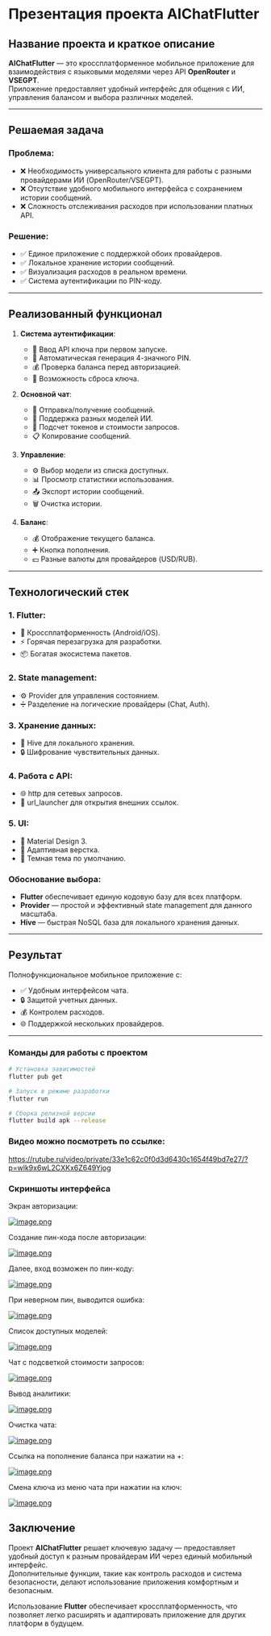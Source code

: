 # **Презентация проекта AIChatFlutter**

## **Название проекта и краткое описание**
**AIChatFlutter** — это кроссплатформенное мобильное приложение для взаимодействия с языковыми моделями через API **OpenRouter** и **VSEGPT**.  
Приложение предоставляет удобный интерфейс для общения с ИИ, управления балансом и выбора различных моделей.

---

## **Решаемая задача**

### **Проблема:**
- ❌ Необходимость универсального клиента для работы с разными провайдерами ИИ (OpenRouter/VSEGPT).  
- ❌ Отсутствие удобного мобильного интерфейса с сохранением истории сообщений.  
- ❌ Сложность отслеживания расходов при использовании платных API.

### **Решение:**
- ✅ Единое приложение с поддержкой обоих провайдеров.  
- ✅ Локальное хранение истории сообщений.  
- ✅ Визуализация расходов в реальном времени.  
- ✅ Система аутентификации по PIN-коду.

---

## **Реализованный функционал**

1. **Система аутентификации**:
   - 🔑 Ввод API ключа при первом запуске.  
   - 🔢 Автоматическая генерация 4-значного PIN.  
   - 💰 Проверка баланса перед авторизацией.  
   - 🔄 Возможность сброса ключа.

2. **Основной чат**:
   - 💬 Отправка/получение сообщений.  
   - 🤖 Поддержка разных моделей ИИ.  
   - 🔢 Подсчет токенов и стоимости запросов.  
   - 📋 Копирование сообщений.

3. **Управление**:
   - ⚙️ Выбор модели из списка доступных.  
   - 📊 Просмотр статистики использования.  
   - 📤 Экспорт истории сообщений.  
   - 🗑️ Очистка истории.

4. **Баланс**:
   - 💰 Отображение текущего баланса.  
   - ➕ Кнопка пополнения.  
   - 💵 Разные валюты для провайдеров (USD/RUB).

---

## **Технологический стек**

### **1. Flutter:**
- 📱 Кроссплатформенность (Android/iOS).  
- ⚡ Горячая перезагрузка для разработки.  
- 📦 Богатая экосистема пакетов.

### **2. State management:**
- ⚙️ Provider для управления состоянием.  
- ➗ Разделение на логические провайдеры (Chat, Auth).

### **3. Хранение данных:**
- 💾 Hive для локального хранения.  
- 🔒 Шифрование чувствительных данных.

### **4. Работа с API:**
- 🌐 http для сетевых запросов.  
- 🔗 url_launcher для открытия внешних ссылок.

### **5. UI:**
- 🎨 Material Design 3.  
- 📱 Адаптивная верстка.  
- 🌙 Темная тема по умолчанию.

### **Обоснование выбора:**
- **Flutter** обеспечивает единую кодовую базу для всех платформ.  
- **Provider** — простой и эффективный state management для данного масштаба.  
- **Hive** — быстрая NoSQL база для локального хранения данных.

---

## **Результат**
Полнофункциональное мобильное приложение с:
- ✅ Удобным интерфейсом чата.  
- 🔒 Защитой учетных данных.  
- 💰 Контролем расходов.  
- 🌐 Поддержкой нескольких провайдеров.

---

### **Команды для работы с проектом**
```bash
# Установка зависимостей
flutter pub get

# Запуск в режиме разработки
flutter run

# Сборка релизной версии
flutter build apk --release
```

### Видео можно посмотреть по ссылке:

https://rutube.ru/video/private/33e1c62c0f0d3d6430c1654f49bd7e27/?p=wlk9x6wL2CXKx6Z649Yjog

### Скриншоты интерфейса

Экран авторизации:

[![image.png](https://i.postimg.cc/g0J1Jbkx/image.png)](https://postimg.cc/FYMTWqSv)

Создание пин-кода после авторизации:

[![image.png](https://i.postimg.cc/PrjcDw5s/image.png)](https://postimg.cc/vD03FDn3)

Далее, вход возможен по пин-коду:

[![image.png](https://i.postimg.cc/bvBWSVs3/image.png)](https://postimg.cc/3y2nPBjv)

При неверном пин, выводится ошибка:

[![image.png](https://i.postimg.cc/zvncMJpc/image.png)](https://postimg.cc/y38j3CMm)

Список доступных моделей:

[![image.png](https://i.postimg.cc/vBxjr7nM/image.png)](https://postimg.cc/cgZXZnT5)


Чат с подсветкой стоимости запросов:

[![image.png](https://i.postimg.cc/Lsn0SkNf/image.png)](https://postimg.cc/FfXxgSts)

Вывод аналитики:

[![image.png](https://i.postimg.cc/vTRK317n/image.png)](https://postimg.cc/ygPnN8b6)

Очистка чата:

[![image.png](https://i.postimg.cc/mZMJhwRy/image.png)](https://postimg.cc/G9Lq5v44)

Ссылка на пополнение баланса при нажатии на +:

[![image.png](https://i.postimg.cc/g2cTSbhg/image.png)](https://postimg.cc/crjhCjX3)

Смена ключа из меню чата при нажатии на ключ:

[![image.png](https://i.postimg.cc/Z5fDXsF4/image.png)](https://postimg.cc/QFTbTbyy)

## **Заключение**

Проект **AIChatFlutter** решает ключевую задачу — предоставляет удобный доступ к разным провайдерам ИИ через единый мобильный интерфейс.  
Дополнительные функции, такие как контроль расходов и система безопасности, делают использование приложения комфортным и безопасным.  

Использование **Flutter** обеспечивает кроссплатформенность, что позволяет легко расширять и адаптировать приложение для других платформ в будущем. 
